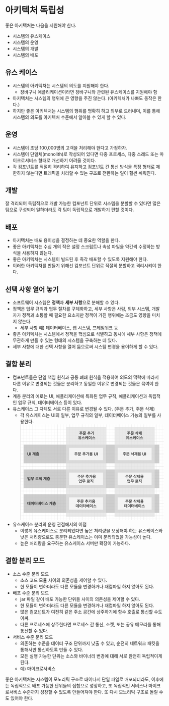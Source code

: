 # 아키텍처 독립성
좋은 아키텍처는 다음을 지원해야 한다.

- 시스템의 유스케이스
- 시스템의 운영
- 시스템의 개발
- 시스템의 배포

## 유스 케이스

- 시스템의 아키텍처는 시스템의 의도를 지원해야 한다.
    - 장바구니 애플리케이션이라면 장바구니와 관련된 유스케이스를 지원해야 함
- 아키텍처는 시스템의 행위에 큰 영향을 주진 않는다. (아키텍처가 나빠도 동작은 한다.)
- 하지만 좋은 아키텍처는 시스템의 행위를 명확히 하고 외부로 드러내며, 이를 통해 시스템의 의도를 아키텍처 수준에서 알아볼 수 있게 할 수 있다.

## 운영

- 시스템이 초당 100,000명의 고객을 처리해야 한다고 가정하자.
- 시스템이 단일체(monolith)로 작성되어 있다면 다중 프로세스, 다중 스레드 또는 마이크로서비스 형태로 개선하기 어려울 것이다.
- 각 컴포넌트를 적절히 격리하여 유지하고 컴포넌트 간 통신 방식을 특정 형태로 제한하지 않는다면 트래픽을 처리할 수 있는 구조로 전환하는 일이 훨씬 쉬워진다.

## 개발

잘 격리되어 독립적으로 개발 가능한 컴포넌트 단위로 시스템을 분할할 수 있다면 많은 팀으로 구성되어 일하더라도 각 팀이 독립적으로 개발하기 편할 것이다.

## 배포

- 아키텍처는 배포 용이성을 결정하는 데 중요한 역할을 한다.
- 좋은 아키텍처는 수십 개의 작은 설정 스크립트나 속성 파일을 약간씩 수정하는 방식을 사용하지 않는다.
- 좋은 아키텍처는 시스템이 빌드된 후 즉각 배포할 수 있도록 지원해야 한다.
- 이러한 아키텍처를 만들기 위해선 컴포넌트 단위로 적절히 분할하고 격리시켜야 한다.

## 선택 사항 열어 놓기

- 소프트웨어 시스템은 **정책**과 **세부 사항**으로 분해할 수 있다.
- 정책은 업무 규칙과 업무 절차를 구체화하고, 세부 사항은 사람, 외부 시스템, 개발자가 정책과 소통할 때 필요한 요소지만 정책이 가진 행위에는 조금도 영향을 미치지 않는다.
    - 세부 사항 예) 데이터베이스, 웹 시스템, 프레임워크 등
- 좋은 아키텍처는 시스템에서 정책을 핵심으로 식별하고 동시에 세부 사항은 정책에 무관하게 만들 수 있는 형태의 시스템을 구축하는 데 있다.
- 세부 사항에 대한 선택 사항을 열어 둠으로써 시스템 변경을 용이하게 할 수 있다.

## 결합 분리

- 컴포넌트들은 단일 책임 원칙과 공통 폐쇄 원칙을 적용하여 의도의 맥락에 따라서 다른 이유로 변경되는 것들은 분리하고 동일한 이유로 변경되는 것들은 묶여야 한다.
- 계층 분리의 예로는 UI, 애플리케이션에 특화된 업무 규칙, 애플리케이션과 독립적인 업무 규칙, 데이터베이스 등이 있다.
- 유스케이스 그 자체도 서로 다른 이유로 변경될 수 있다. (주문 추가, 주문 삭제)
    - 각 유스케이스는 UI의 일부, 업무 규칙의 일부, 데이터베이스 기능의 일부를 사용한다.
![img.png](../../image/independence.png)
- 유스케이스 분리의 운영 관점에서의 이점
  - 이렇게 유스케이스로 분리되었다면 높은 처리량을 보장해야 하는 유스케이스와 낮은 처리량으로도 충분한 유스케이스는 이미 분리되었을 가능성이 높다.
  - 높은 처리량을 요구하는 유스케이스 서버만 확장이 가능하다.

## 결합 분리 모드

- 소스 수준 분리 모드
  - 소스 코드 모듈 사이의 의존성을 제어할 수 있다.
  - 한 모듈이 변하더라도 다른 모듈을 변경하거나 재컴파일 하지 않아도 된다.
- 배포 수준 분리 모드
  - jar 파일 같이 배포 가능한 단위들 사이의 의존성을 제어할 수 있다.
  - 한 모듈이 변하더라도 다른 모듈을 변경하거나 재컴파일 하지 않아도 된다.
  - 많은 컴포넌트가 여전히 같은 주소 공간에 상주하기에 함수 호출로 통신할 수도 이싸.
  - 다른 프로세스에 상주한다면 프로세스 간 통신, 소켓, 또는 공유 메모리를 통해 통신할 수 있다.
- 서비스 수준 분리 모드
  - 의존하는 수준을 데이터 구조 단위까지 낮출 수 있고, 순전히 네트워크 패킷을 통해서만 통신하도록 만들 수 있다.
  - 모든 실행 가능한 단위는 소스와 바이너리 변경에 대해 서로 완전히 독립적이게 된다.
  - 예) 마이크로서비스

좋은 아키텍처는 시스템이 모노리틱 구조로 태어나서 단일 파일로 배포되더라도, 이후에는 독립적으로 배포 가능한 단위들의 집합으로 성장하고, 또 독립적인 서비스나 마이크로서비스 수준까지 성장할 수 있도록 만들어져야 한다. 또 다시 모노리틱 구조로 돌릴 수도 있어야 한다.
